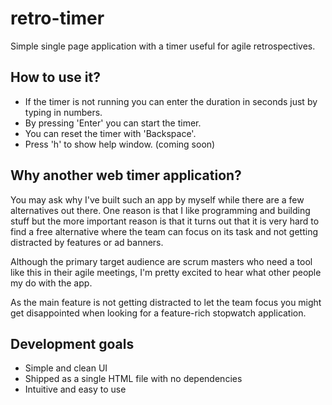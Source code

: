 # retro-timer
Simple single page application with a timer useful for agile retrospectives.

## How to use it?
* If the timer is not running you can enter the duration in seconds just by typing in numbers.
* By pressing 'Enter' you can start the timer.
* You can reset the timer with 'Backspace'.
* Press 'h' to show help window. (coming soon)

## Why another web timer application?
You may ask why I've built such an app by myself while there are a few alternatives out there. One reason is that I like programming and building stuff but the more important reason is that it turns out that it is very hard to find a free alternative where the team can focus on its task and not getting distracted by features or ad banners.

Although the primary target audience are scrum masters who need a tool like this in their agile meetings, I'm pretty excited to hear what other people my do with the app.

As the main feature is not getting distracted to let the team focus you might get disappointed when looking for a feature-rich stopwatch application.

## Development goals
* Simple and clean UI
* Shipped as a single HTML file with no dependencies
* Intuitive and easy to use
